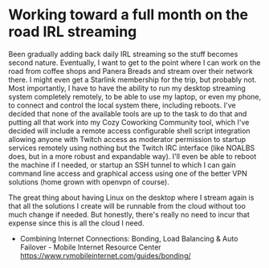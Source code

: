 # Working toward a full month on the road IRL streaming

Been gradually adding back daily IRL streaming so the stuff becomes second nature. Eventually, I want to get to the point where I can work on the road from coffee shops and Panera Breads and stream over their network there. I might even get a Starlink membership for the trip, but probably not. Most importantly, I have to have the ability to run my desktop streaming system completely remotely, to be able to use my laptop, or even my phone, to connect and control the local system there, including reboots. I've decided that none of the available tools are up to the task to do that and putting all that work into my Cozy Coworking Community tool, which I've decided will include a remote access configurable shell script integration allowing anyone with Twitch access as moderator permission to startup services remotely using nothing but the Twitch IRC interface (like NOALBS does, but in a more robust and expandable way). I'll even be able to reboot the machine if I needed, or startup an SSH tunnel to which I can gain command line access and graphical access using one of the better VPN solutions (home grown with openvpn of course).

The great thing about having Linux on the desktop where I stream again is that all the solutions I create will be runnable from the cloud without too much change if needed. But honestly, there's really no need to incur that expense since this is all the cloud I need.

* Combining Internet Connections: Bonding, Load Balancing & Auto Failover - Mobile Internet Resource Center  
  <https://www.rvmobileinternet.com/guides/bonding/>

